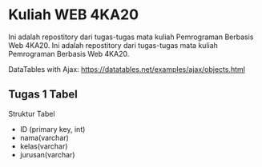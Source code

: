 # Kuliah WEB 4KA20

Ini adalah repostitory dari tugas-tugas mata kuliah Pemrograman Berbasis Web 4KA20. Ini adalah repostitory dari tugas-tugas mata kuliah Pemrograman Berbasis Web 4KA20.

DataTables with Ajax: https://datatables.net/examples/ajax/objects.html

## Tugas 1 Tabel
Struktur Tabel
* ID (primary key, int)
* nama(varchar)
* kelas(varchar)
* jurusan(varchar)